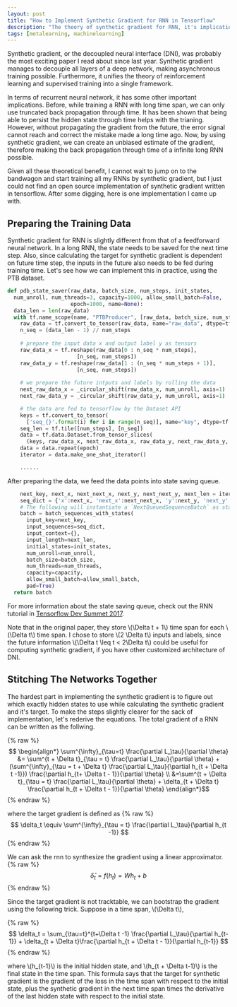 ```yaml
---
layout: post
title: "How to Implement Synthetic Gradient for RNN in Tensorflow"
description: "The theory of synthetic gradient for RNN, it's implications, and how to implement it in tensorflow"
tags: [metalearning, machinelearning]
---
```


Synthetic gradient, or the decoupled neural interface (DNI), was probably the most exciting paper I read about since last year. Synthetic gradient manages to decouple all layers of a deep network, making asynchronous training possible. Furthermore, it unifies the theory of reinforcement learning and supervised training into a single framework.

In terms of recurrent neural network, it has some other important implications. Before, while training a RNN with long time span, we can only use truncated back propagation through time. It has been shown that being able to persist the hidden state through time helps with the trianing. However, without propagating the gradient from the future, the error signal cannot reach and correct the mistake made a long time ago. Now, by using synthetic gradient, we can create an unbiased estimate of the gradient, therefore making the back propagation through time of a infinite long RNN possible.


Given all these theoretical benefit, I cannot wait to jump on to the bandwagon and start training all my RNNs by synthetic gradient, but I just could not find an open source implementation of synthetic gradient written in tensorflow. After some digging, here is one implementation I came up with.

## Preparing the Training Data

Synthetic gradient for RNN is slightly different from that of a feedforward neural network. In a long RNN, the state needs to be saved for the next time step. Also, since calculating the target for synthetic gradient is dependent on future time step, the inputs in the future also needs to be fed during training time. Let's see how we can implement this in practice, using the PTB dataset.

```python
def pdb_state_saver(raw_data, batch_size, num_steps, init_states,
  num_unroll, num_threads=3, capacity=1000, allow_small_batch=False,
                    epoch=1000, name=None):
  data_len = len(raw_data)
  with tf.name_scope(name, "PTBProducer", [raw_data, batch_size, num_steps]):
    raw_data = tf.convert_to_tensor(raw_data, name="raw_data", dtype=tf.int32)
    n_seq = (data_len - 1) // num_steps
    
    # prepare the input data x and output label y as tensors 
    raw_data_x = tf.reshape(raw_data[0 : n_seq * num_steps],
                      [n_seq, num_steps])
    raw_data_y = tf.reshape(raw_data[1 : (n_seq * num_steps + 1)],
                      [n_seq, num_steps])
    
    # we prepare the future intputs and labels by rolling the data
    next_raw_data_x = _circular_shift(raw_data_x, num_unroll, axis=1)
    next_raw_data_y = _circular_shift(raw_data_y, num_unroll, axis=1)

    # the data are fed to tensorflow by the Dataset API
    keys = tf.convert_to_tensor(
      ['seq_{}'.format(i) for i in range(n_seq)], name="key", dtype=tf.string)
    seq_len = tf.tile([num_steps], [n_seq])
    data = tf.data.Dataset.from_tensor_slices(
      (keys, raw_data_x, next_raw_data_x, raw_data_y, next_raw_data_y, seq_len))
    data = data.repeat(epoch)
    iterator = data.make_one_shot_iterator()

    ......
```

After preparing the data, we feed the data points into state saving queue.
```python
    next_key, next_x, next_next_x, next_y, next_next_y, next_len = iterator.get_next()
    seq_dict = {'x':next_x, 'next_x':next_next_x, 'y':next_y, 'next_y':next_next_y}
    # The following will instantiate a `NextQueuedSequenceBatch` as state saver
    batch = batch_sequences_with_states(
      input_key=next_key,
      input_sequences=seq_dict,
      input_context={},
      input_length=next_len,
      initial_states=init_states,
      num_unroll=num_unroll,
      batch_size=batch_size,
      num_threads=num_threads,
      capacity=capacity,
      allow_small_batch=allow_small_batch,
      pad=True)
  return batch
```

For more information about the state saving queue, check out the RNN tutorial in [Tensorflow Dev Summet 2017](https://www.youtube.com/watch?v=RIR_-Xlbp7s).

Note that in the original paper, they store \\(\Delta t + 1\\) time span for each \\(\Delta t\\) time span. I chose to store \\(2 \Delta t\\) inputs and labels, since the future information \\(\Delta t \leq t < 2\Delta t\\) could be useful for computing synthetic gradient, if you have other customized architecture of DNI.

## Stitching The Networks Together

The hardest part in implementing the synthetic gradient is to figure out which exactly hidden states to use while calculating the synthetic gradient and it's target. To make the steps slightly clearer for the sack of implementation, let's rederive the equations. The total gradient of a RNN can be written as the follwing.

{% raw %}
$$
\begin{align*}
\sum^{\infty}_{\tau=t} \frac{\partial L_\tau}{\partial \theta}
&= \sum^{t + \Delta t}_{\tau = t} \frac{\partial L_\tau}{\partial \theta} + (\sum^{\infty}_{\tau = t + \Delta t} \frac{\partial L_\tau}{\partial h_{t + \Delta t -1}}) \frac{\partial h_{t+ \Delta t - 1}}{\partial \theta} \\
&=\sum^{t + \Delta t}_{\tau = t} \frac{\partial L_\tau}{\partial \theta} + \delta_{t + \Delta t} \frac{\partial h_{t + \Delta t - 1}}{\partial \theta}
\end{align*}$$
{% endraw %}

where the target gradient is defined as
{% raw %}
$$
\delta_t \equiv \sum^{\infty}_{\tau = t} \frac{\partial L_\tau}{\partial h_{t -1}}
$$
{% endraw %}

We can ask the rnn to synthesize the gradient using a linear approximator.
{% raw %}
$$
\hat{\delta}_t = f(h_t) = W h_t + b
$$
{% endraw %}

Since the target gradient is not tracktable, we can bootstrap the gradient using the following trick. Suppose in a time span, \\(\Delta t\\),

{% raw %}
$$
\delta_t = \sum_{\tau=t}^{t+\Delta t -1} \frac{\partial L_\tau}{\partial h_{t-1}} + \delta_{t + \Delta t}\frac{\partial h_{t + \Delta t - 1}}{\partial h_{t-1}}
$$
{% endraw %}

where \\(h_{t-1}\\) is the initial hidden state, and \\(h_{t + \Delta t-1}\\) is the final state in the time span. This formula says that the target for synthetic gradient is the gradient of the loss in the time span with respect to the initial state, plus the synthetic gradient in the next time span times the derivative of the last hidden state with respect to the initial state.